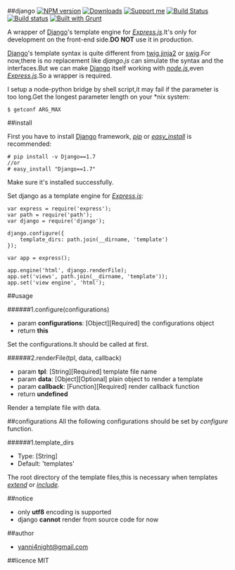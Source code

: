 ##django
[![NPM version][npm-image]][npm-url] [![Downloads][downloads-image]][npm-url] [![Support me][gittip-image]][gittip-url] [![Build Status][travis-image]][travis-url] [![Build status][appveyor-image]][appveyor-url] [![Built with Grunt][grunt-image]][grunt-url]

A wrapper of [Django][django-url]'s template engine for _[Express.js][express-url]_.It's only for development on the front-end side.**DO NOT** use it in production.


[Django][django-url]'s template syntax is quite different from [twig](http://twig.sensiolabs.org/),[jinja2](http://jinja.pocoo.org/) or [swig](http://paularmstrong.github.io/swig/).For now,there is no replacement like _django.js_ can simulate the syntax and the interfaces.But we can make [Django][django-url] itself working with _[node.js](http://nodejs.org/)_,even _[Express.js][express-url]_.So a wrapper is required.

I setup a node-python bridge by shell script,it may fail if the parameter is too long.Get the longest parameter length on your \*nix system:

    
    $ getconf ARG_MAX

##install

First you have to install [Django][django-url] framework, _[pip][pip-url]_ or _[easy\_install][easyinstall-url]_ is recommended:

    
    # pip install -v Django==1.7
    //or
    # easy_install "Django==1.7"


Make sure it's installed successfully.

Set django as a template engine for _[Express.js][express-url]_:

    
    var express = require('express');
    var path = require('path');
    var django = require('django');
    
    django.configure({
        template_dirs: path.join(__dirname, 'template')
    });

    var app = express();

    app.engine('html', django.renderFile);
    app.set('views', path.join(__dirname, 'template'));
    app.set('view engine', 'html');

##usage

######1.configure(configurations)
 - param **configurations**: \[Object\]\[Required\] the configurations object
 - return **this**

Set the configurations.It should be called at first.

######2.renderFile(tpl, data, callback)
 - param **tpl**: \[String\]\[Required\] template file name
 - param **data**: \[Object\]\[Optional\] plain object to render a template
 - param **callback**: \[Function\]\[Required\] render callback function
 - return **undefined**

Render a template file with data.

##configurations
All the following configurations should be set by _configure_ function.

######1.template_dirs
 - Type: \[String\]
 - Default: 'templates'

The root directory of the template files,this is necessary when templates _[extend](https://docs.djangoproject.com/en/1.7/ref/templates/builtins/#extends)_ or _[include](https://docs.djangoproject.com/en/1.7/ref/templates/builtins/#include)_.

##notice

 - only **utf8** encoding is supported
 - django **cannot** render from source code for now

##author
 - <yanni4night@gmail.com>

##licence
 MIT

[pip-url]:https://pypi.python.org/pypi/pip
[easyinstall-url]:https://pythonhosted.org/setuptools/easy_install.html

[django-url]:https://djangoproject.com/
[express-url]:http://expressjs.jser.us/

[gittip-url]: https://www.gittip.com/yanni4night/
[gittip-image]: http://img.shields.io/gittip/yanni4night.svg

[downloads-image]: http://img.shields.io/npm/dm/django.svg
[npm-url]: https://npmjs.org/package/django
[npm-image]: http://img.shields.io/npm/v/django.svg

[travis-url]: https://travis-ci.org/yanni4night/django
[travis-image]: http://img.shields.io/travis/yanni4night/django.svg

[appveyor-image]:https://ci.appveyor.com/api/projects/status/bsu9w9ar8pboc2nj?svg=true
[appveyor-url]:https://ci.appveyor.com/project/yanni4night/django

[grunt-url]:http://gruntjs.com/
[grunt-image]: http://img.shields.io/badge/BUILT%20WITH-GRUNT-yellow.svg